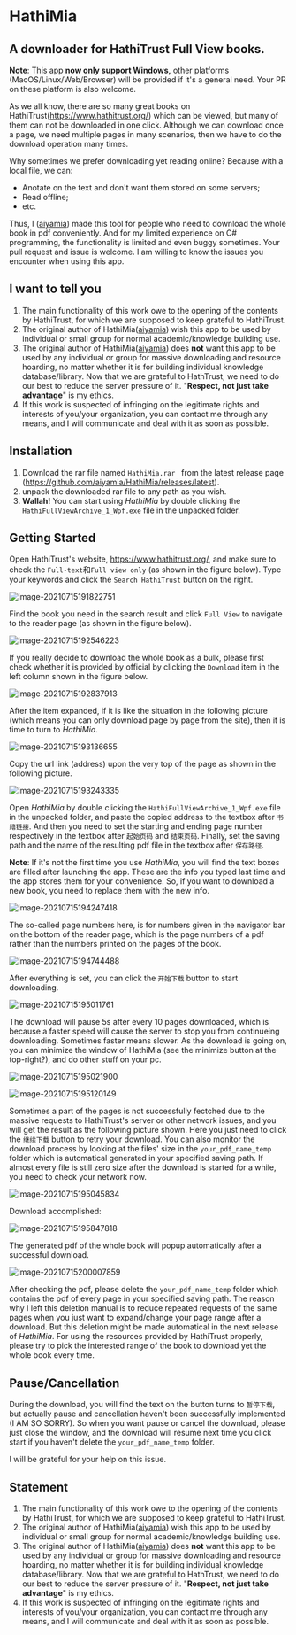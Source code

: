 # HathiMia

## A downloader for HathiTrust Full View books.



**Note**: This app **now only support Windows,** other platforms (MacOS/Linux/Web/Browser) will be provided if it's a general need. Your PR on these platform is also welcome.

As we all know, there are so many great books on HathiTrust(https://www.hathitrust.org/) which can be viewed, but many of them can not be downloaded in one click. Although we can download once a page, we need multiple pages in many scenarios, then we have to do the download operation many times. 

Why sometimes we prefer downloading yet reading online? Because with a local file, we can:

- Anotate on the text and don't want them stored on some servers;
- Read offline;
- etc.

Thus, I ([aiyamia](https://github.com/aiyamia)) made this tool for people who need to download the whole book in pdf conveniently. And for my limited experience on C# programming, the functionality is limited and even buggy sometimes. Your pull request and issue is welcome. I am willing to know the issues you encounter when using this app.



## I want to tell you

1. The main functionality of this work owe to the opening of the contents by HathiTrust, for which we are supposed to keep grateful to HathiTrust.
2. The original author of HathiMia([aiyamia](https://github.com/aiyamia)) wish this app to be used by individual or small group for normal academic/knowledge building use.
3. The original author of HathiMia([aiyamia](https://github.com/aiyamia)) does **not** want this app to be used by any individual or group for massive downloading and resource hoarding, no matter whether it is for building individual knowledge database/library. Now that we are grateful to HathTrust, we need to do our best to reduce the server pressure of it. "**Respect, not just take advantage**" is my ethics.
4. If this work is suspected of infringing on the legitimate rights and interests of you/your organization, you can contact me through any means, and I will communicate and deal with it as soon as possible.



## Installation

1. Download the rar file named `HathiMia.rar ` from the latest release page (https://github.com/aiyamia/HathiMia/releases/latest).
2. unpack the downloaded rar file to any path as you wish.
3. **Wallah!** You can start using *HathiMia* by double clicking the `HathiFullViewArchive_1_Wpf.exe` file in the unpacked folder.



## Getting Started

Open HathiTrust's website, https://www.hathitrust.org/, and make sure to check the `Full-text`和`Full view only` (as shown in the figure below). Type your keywords and click the `Search HathiTrust` button on the right.

![image-20210715191822751](README.assets/image-20210715191822751.png)

Find the book you need in the search result and click `Full View` to navigate to the reader page (as shown in the figure below).

![image-20210715192546223](README.assets/image-20210715192546223.png)

If you really decide to download the whole book as a bulk, please first check whether it is provided by official by clicking the `Download` item in the left column shown in the figure below.

![image-20210715192837913](README.assets/image-20210715192837913.png)

After the item expanded, if it is like the situation in the following picture (which means you can only download page by page from the site), then it is time to turn to *HathiMia*.

![image-20210715193136655](README.assets/image-20210715193136655.png)

Copy the url link (address) upon the very top of the page as shown in the following picture.

![image-20210715193243335](README.assets/image-20210715193243335.png)

Open *HathiMia* by double clicking the `HathiFullViewArchive_1_Wpf.exe` file in the unpacked folder, and paste the copied address to the textbox after `书籍链接`. And then you need to set the starting and ending page number respectively in the  textbox after `起始页码` and `结束页码`. Finally, set the saving path and the name of the resulting pdf file in the  textbox after `保存路径`.

**Note**: If it's not the first time you use *HathiMia*, you will find the text boxes are filled after launching the app. These are the info you typed last time and the app stores them for your convenience. So, if you want to download a new book, you need to replace them with the new info.

![image-20210715194247418](README.assets/image-20210715194247418.png)

The so-called page numbers here, is for numbers given in the navigator bar on the bottom of the reader page, which is the page numbers of a pdf rather than the numbers printed on the pages of the book.

![image-20210715194744488](README.assets/image-20210715194744488.png)

After everything is set, you can click the `开始下载` button to start downloading.

![image-20210715195011761](README.assets/image-20210715195011761.png)

The download will pause 5s after every 10 pages downloaded, which is because a faster speed will cause the server to stop you from continueing downloading. Sometimes faster means slower. As the download is going on, you can minimize the window of HathiMia (see the minimize button at the top-right?), and do other stuff on your pc.

![image-20210715195021900](README.assets/image-20210715195021900.png)

![image-20210715195120149](README.assets/image-20210715195120149.png)

Sometimes a part of the pages is not successfully fectched due to the massive requests to HathiTrust's server or other network issues, and you will get the result as the following picture shown. Here you just need to click the `继续下载` button to retry your download. You can also monitor the download process by looking at the files' size in the `your_pdf_name_temp` folder which is automatical generated in your specified saving path. If almost every file is still zero size after the download is started for a while, you need to check your network now.

![image-20210715195045834](README.assets/image-20210715195045834.png)

 Download accomplished:

![image-20210715195847818](README.assets/image-20210715195847818.png)

The generated pdf of the whole book will popup automatically after a successful download.

![image-20210715200007859](README.assets/image-20210715200007859.png)

After checking the pdf, please delete the `your_pdf_name_temp` folder which contains the pdf of every page in your specified saving path. The reason why I left this deletion manual is to reduce repeated requests of the same pages when you just want to expand/change your page range after a download. But this deletion might be made automatical in the next release of *HathiMia*. For using the resources provided by HathiTrust properly, please try to pick the interested range of the book to download yet the whole book every time.



## Pause/Cancellation

During the download, you will find the text on the button turns to `暂停下载`, but actually pause and cancellation haven't been successfully implemented (I AM SO SORRY). So when you want pause or cancel the download, please just close the window, and the download will resume next time you click start if you haven't delete the `your_pdf_name_temp` folder.

I will be grateful for your help on this issue.




## Statement

1. The main functionality of this work owe to the opening of the contents by HathiTrust, for which we are supposed to keep grateful to HathiTrust.
2. The original author of HathiMia([aiyamia](https://github.com/aiyamia)) wish this app to be used by individual or small group for normal academic/knowledge building use.
3. The original author of HathiMia([aiyamia](https://github.com/aiyamia)) does **not** want this app to be used by any individual or group for massive downloading and resource hoarding, no matter whether it is for building individual knowledge database/library. Now that we are grateful to HathTrust, we need to do our best to reduce the server pressure of it. "**Respect, not just take advantage**" is my ethics.
4. If this work is suspected of infringing on the legitimate rights and interests of you/your organization, you can contact me through any means, and I will communicate and deal with it as soon as possible.